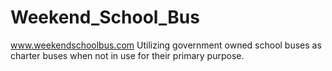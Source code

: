 # Weekend_School_Bus
www.weekendschoolbus.com
Utilizing government owned school buses as charter buses when not in use for their primary purpose. 

